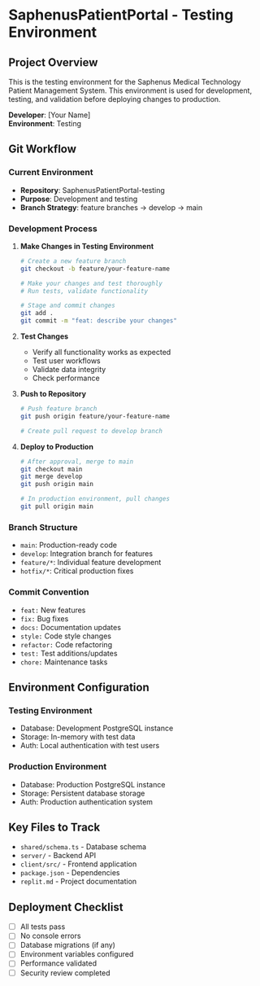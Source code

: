 # SaphenusPatientPortal - Testing Environment

## Project Overview
This is the testing environment for the Saphenus Medical Technology Patient Management System. This environment is used for development, testing, and validation before deploying changes to production.

**Developer**: [Your Name]  
**Environment**: Testing

## Git Workflow

### Current Environment
- **Repository**: SaphenusPatientPortal-testing
- **Purpose**: Development and testing
- **Branch Strategy**: feature branches -> develop -> main

### Development Process

1. **Make Changes in Testing Environment**
   ```bash
   # Create a new feature branch
   git checkout -b feature/your-feature-name
   
   # Make your changes and test thoroughly
   # Run tests, validate functionality
   
   # Stage and commit changes
   git add .
   git commit -m "feat: describe your changes"
   ```

2. **Test Changes**
   - Verify all functionality works as expected
   - Test user workflows
   - Validate data integrity
   - Check performance

3. **Push to Repository**
   ```bash
   # Push feature branch
   git push origin feature/your-feature-name
   
   # Create pull request to develop branch
   ```

4. **Deploy to Production**
   ```bash
   # After approval, merge to main
   git checkout main
   git merge develop
   git push origin main
   
   # In production environment, pull changes
   git pull origin main
   ```

### Branch Structure
- `main`: Production-ready code
- `develop`: Integration branch for features
- `feature/*`: Individual feature development
- `hotfix/*`: Critical production fixes

### Commit Convention
- `feat:` New features
- `fix:` Bug fixes
- `docs:` Documentation updates
- `style:` Code style changes
- `refactor:` Code refactoring
- `test:` Test additions/updates
- `chore:` Maintenance tasks

## Environment Configuration

### Testing Environment
- Database: Development PostgreSQL instance
- Storage: In-memory with test data
- Auth: Local authentication with test users

### Production Environment
- Database: Production PostgreSQL instance
- Storage: Persistent database storage
- Auth: Production authentication system

## Key Files to Track
- `shared/schema.ts` - Database schema
- `server/` - Backend API
- `client/src/` - Frontend application
- `package.json` - Dependencies
- `replit.md` - Project documentation

## Deployment Checklist
- [ ] All tests pass
- [ ] No console errors
- [ ] Database migrations (if any)
- [ ] Environment variables configured
- [ ] Performance validated
- [ ] Security review completed